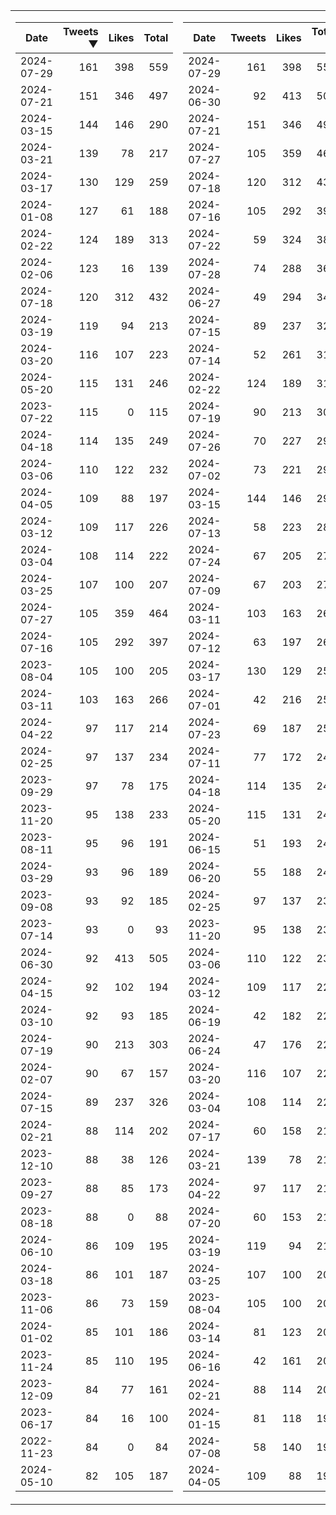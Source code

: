 <table>
<tr><td>


|Date|Tweets ▼|Likes|Total|
|--|--:|--:|--:|
|2024-07-29|161|398|559|
|2024-07-21|151|346|497|
|2024-03-15|144|146|290|
|2024-03-21|139|78|217|
|2024-03-17|130|129|259|
|2024-01-08|127|61|188|
|2024-02-22|124|189|313|
|2024-02-06|123|16|139|
|2024-07-18|120|312|432|
|2024-03-19|119|94|213|
|2024-03-20|116|107|223|
|2024-05-20|115|131|246|
|2023-07-22|115|0|115|
|2024-04-18|114|135|249|
|2024-03-06|110|122|232|
|2024-04-05|109|88|197|
|2024-03-12|109|117|226|
|2024-03-04|108|114|222|
|2024-03-25|107|100|207|
|2024-07-27|105|359|464|
|2024-07-16|105|292|397|
|2023-08-04|105|100|205|
|2024-03-11|103|163|266|
|2024-04-22|97|117|214|
|2024-02-25|97|137|234|
|2023-09-29|97|78|175|
|2023-11-20|95|138|233|
|2023-08-11|95|96|191|
|2024-03-29|93|96|189|
|2023-09-08|93|92|185|
|2023-07-14|93|0|93|
|2024-06-30|92|413|505|
|2024-04-15|92|102|194|
|2024-03-10|92|93|185|
|2024-07-19|90|213|303|
|2024-02-07|90|67|157|
|2024-07-15|89|237|326|
|2024-02-21|88|114|202|
|2023-12-10|88|38|126|
|2023-09-27|88|85|173|
|2023-08-18|88|0|88|
|2024-06-10|86|109|195|
|2024-03-18|86|101|187|
|2023-11-06|86|73|159|
|2024-01-02|85|101|186|
|2023-11-24|85|110|195|
|2023-12-09|84|77|161|
|2023-06-17|84|16|100|
|2022-11-23|84|0|84|
|2024-05-10|82|105|187|

</td><td>


|Date|Tweets|Likes|Total ▼|
|--|--:|--:|--:|
|2024-07-29|161|398|559|
|2024-06-30|92|413|505|
|2024-07-21|151|346|497|
|2024-07-27|105|359|464|
|2024-07-18|120|312|432|
|2024-07-16|105|292|397|
|2024-07-22|59|324|383|
|2024-07-28|74|288|362|
|2024-06-27|49|294|343|
|2024-07-15|89|237|326|
|2024-07-14|52|261|313|
|2024-02-22|124|189|313|
|2024-07-19|90|213|303|
|2024-07-26|70|227|297|
|2024-07-02|73|221|294|
|2024-03-15|144|146|290|
|2024-07-13|58|223|281|
|2024-07-24|67|205|272|
|2024-07-09|67|203|270|
|2024-03-11|103|163|266|
|2024-07-12|63|197|260|
|2024-03-17|130|129|259|
|2024-07-01|42|216|258|
|2024-07-23|69|187|256|
|2024-07-11|77|172|249|
|2024-04-18|114|135|249|
|2024-05-20|115|131|246|
|2024-06-15|51|193|244|
|2024-06-20|55|188|243|
|2024-02-25|97|137|234|
|2023-11-20|95|138|233|
|2024-03-06|110|122|232|
|2024-03-12|109|117|226|
|2024-06-19|42|182|224|
|2024-06-24|47|176|223|
|2024-03-20|116|107|223|
|2024-03-04|108|114|222|
|2024-07-17|60|158|218|
|2024-03-21|139|78|217|
|2024-04-22|97|117|214|
|2024-07-20|60|153|213|
|2024-03-19|119|94|213|
|2024-03-25|107|100|207|
|2023-08-04|105|100|205|
|2024-03-14|81|123|204|
|2024-06-16|42|161|203|
|2024-02-21|88|114|202|
|2024-01-15|81|118|199|
|2024-07-08|58|140|198|
|2024-04-05|109|88|197|

</td><tr>
</table>

